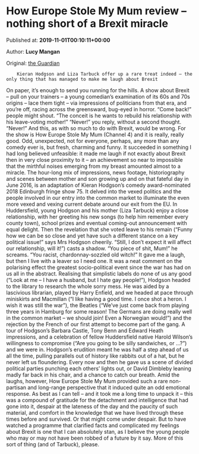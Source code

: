 
# How Europe Stole My Mum review – nothing short of a Brexit miracle

Published at: **2019-11-01T00:10:11+00:00**

Author: **Lucy Mangan**

Original: [the Guardian](https://www.theguardian.com/tv-and-radio/2019/nov/01/how-europe-stole-my-mum-review-brexit-miracle)


        Kieran Hodgson and Liza Tarbuck offer up a rare treat indeed – the only thing that has managed to make me laugh about Brexit
      
On paper, it’s enough to send you running for the hills. A show about Brexit – pull on your trainers – a young comedian’s examination of its 60s and 70s origins – lace them tight – via impressions of politicians from that era, and you’re off, racing across the greensward, bug-eyed in horror. “Come back!” people might shout. “The conceit is he wants to rebuild his relationship with his leave-voting mother!” “Never!” you reply, without a second thought. “Never!”
And this, as with so much to do with Brexit, would be wrong. For the show is How Europe Stole My Mum (Channel 4) and it is really, really good. Odd, unexpected, not for everyone, perhaps, any more than any comedy ever is, but fresh, charming and funny. It succeeded in something I had long believed unfeasible: it made me laugh if not exactly about Brexit then in very close proximity to it – an achievement so near to impossible that the mirthful noises emerging from my breast amounted almost to a miracle.
The hour-long mix of impressions, news footage, historiography and scenes between mother and son growing up and on that fateful day in June 2016, is an adaptation of Kieran Hodgson’s comedy award-nominated 2018 Edinburgh fringe show 75. It delved into the vexed politics and the people involved in our entry into the common market to illuminate the even more vexed and vexing current debate around our exit from the EU.
In Huddersfield, young Hodgson and his mother (Liza Tarbuck) enjoy a close relationship, with her greeting his new songs (to help him remember every county town), school prizes and eventual coming-out announcement with equal delight. Then the revelation that she voted leave to his remain (“Funny how we can be so close and yet have such a different stance on a key political issue!” says Mrs Hodgson cheerily. “Still, I don’t expect it will affect our relationship, will it!”) casts a shadow. “You piece of shit, Mum!” he screams. “You racist, chardonnay-sozzled old witch!” It gave me a laugh, but then I live with a leaver so I need one. It was a neat comment on the polarising effect the greatest socio-political event since the war has had on us all in the abstract.
Realising that simplistic labels do none of us any good (“Look at me – I have a husband, but I hate gay people!”), Hodgson headed to the library to research the whole sorry mess. He was aided by a lascivious librarian, played by Harry Enfield, and we headed at pace through miniskirts and Macmillan (“I like having a good time. I once shot a heron. I wish it was still the war”), the Beatles (“We’ve just come back from playing three years in Hamburg for some reason! The Germans are doing really well in the common market – we should join! Even a Norwegian would!”) and the rejection by the French of our first attempt to become part of the gang.
A tour of Hodgson’s Barbara Castle, Tony Benn and Edward Heath impressions, and a celebration of fellow Huddersfield native Harold Wilson’s willingness to compromise (“Are you going to be silly sandwiches, or …?”) and we were in. Hodgson’s erudition meant he was half a step ahead of us all the time, pulling parallels out of history like rabbits out of a hat, but he never left us floundering. Every now and then he gave us a scene of divided political parties punching each others’ lights out, or David Dimbleby leaning madly far back in his chair, and a chance to catch our breath.
Amid the laughs, however, How Europe Stole My Mum provided such a rare non-partisan and long-range perspective that it induced quite an odd emotional response. As best as I can tell – and it took me a long time to unpack it – this was a compound of gratitude for the detachment and intelligence that had gone into it, despair at the lateness of the day and the paucity of such material, and comfort in the knowledge that we have lived through these times before and survived. Or that might come under despair. But to have watched a programme that clarified facts and complicated my feelings about Brexit is one that I can absolutely stan, as I believe the young people who may or may not have been robbed of a future by it say. More of this sort of thing (and of Tarbuck), please.
